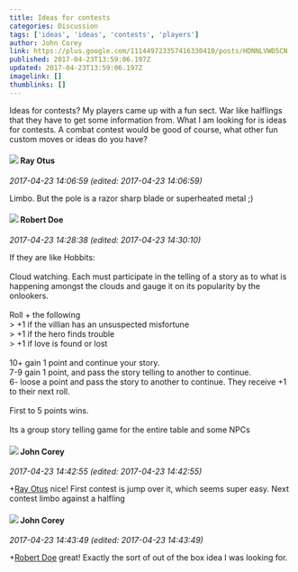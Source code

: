 ```yaml
---
title: Ideas for contests
categories: Discussion
tags: ['ideas', 'ideas', 'contests', 'players']
author: John Corey
link: https://plus.google.com/111449723357416330410/posts/HDNNLVWD5CN
published: 2017-04-23T13:59:06.197Z
updated: 2017-04-23T13:59:06.197Z
imagelink: []
thumblinks: []
---
```


Ideas for contests? My players came up with a fun sect. War like halflings that they have to get some information from. What I am looking for is ideas for contests. A combat contest would be good of course, what other fun custom moves or ideas do you have?
<div id='comment z12dxbng1ma1f3xv023pyhtrhkqpyrsck'>
  <h4><img src='{{site.baseurl}}//images/avatars/100495092599585582455_photo.jpg'> Ray Otus</h4>
      <p><cite>2017-04-23 14:06:59 (edited: 2017-04-23 14:06:59)</cite></p>
        <p>Limbo. But the pole is a razor sharp blade or superheated metal ;)</p>
</div>
        

<div id='comment z12dxbng1ma1f3xv023pyhtrhkqpyrsck'>
  <h4><img src='{{site.baseurl}}//images/avatars/105487846931822189120_photo.jpg'> Robert Doe</h4>
      <p><cite>2017-04-23 14:28:38 (edited: 2017-04-23 14:30:10)</cite></p>
        <p>If they are like Hobbits:<br /><br />Cloud watching. Each must participate in the telling of a story as to what is happening amongst the clouds and gauge it on its popularity by the onlookers.<br /><br />Roll + the following<br />&gt; +1 if the villian has an unsuspected misfortune<br />&gt; +1 if the hero finds trouble<br />&gt; +1 if love is found or lost<br /><br />10+ gain 1 point and continue your story.<br />7-9 gain 1 point, and pass the story telling to another to continue.<br />6- loose a point and pass the story to another to continue. They receive +1 to their next roll.<br /><br />First to 5 points wins.<br /><br />Its a group story telling game for the entire table and some NPCs</p>
</div>
        

<div id='comment z12dxbng1ma1f3xv023pyhtrhkqpyrsck'>
  <h4><img src='{{site.baseurl}}//images/avatars/111449723357416330410_photo.jpg'> John Corey</h4>
      <p><cite>2017-04-23 14:42:55 (edited: 2017-04-23 14:42:55)</cite></p>
        <p><span class="proflinkWrapper"><span class="proflinkPrefix">+</span><a class="proflink" href="https://plus.google.com/100495092599585582455" oid="100495092599585582455">Ray Otus</a></span> nice! First contest is jump over it, which seems super easy. Next contest limbo against a halfling</p>
</div>
        

<div id='comment z12dxbng1ma1f3xv023pyhtrhkqpyrsck'>
  <h4><img src='{{site.baseurl}}//images/avatars/111449723357416330410_photo.jpg'> John Corey</h4>
      <p><cite>2017-04-23 14:43:49 (edited: 2017-04-23 14:43:49)</cite></p>
        <p><span class="proflinkWrapper"><span class="proflinkPrefix">+</span><a class="proflink" href="https://plus.google.com/105487846931822189120" oid="105487846931822189120">Robert Doe</a></span> great! Exactly the sort of out of the box idea I was looking for.</p>
</div>
        
